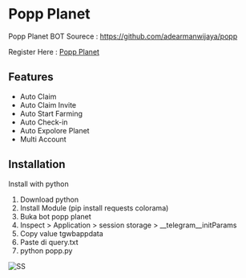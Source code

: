 
# Popp Planet
Popp Planet BOT
Sourece : https://github.com/adearmanwijaya/popp

Register Here : [Popp Planet](https://t.me/PoPPtothemoon_bot/moon?startapp=968480911)


## Features

  - Auto Claim
  - Auto Claim Invite
  - Auto Start Farming
  - Auto Check-in
  - Auto Expolore Planet
  - Multi Account



## Installation

Install with python

1. Download python
2. Install Module (pip install requests colorama)
3. Buka bot popp planet
4. Inspect > Application > session storage > __telegram__initParams
5. Copy value tgwbappdata
6. Paste di query.txt
7. python popp.py


![SS](https://i.ibb.co.com/02mtgCZ/Cuplikan-layar-2024-07-29-004233.png)
